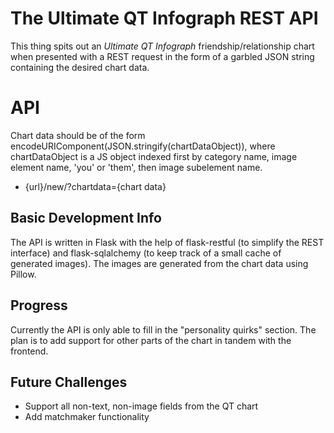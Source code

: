 # The Ultimate QT Infograph REST API
This thing spits out an *Ultimate QT Infograph* friendship/relationship chart when presented with a REST request in the form of a garbled JSON string containing the desired chart data.  

# API
Chart data should be of the form encodeURIComponent(JSON.stringify(chartDataObject)), where chartDataObject is a JS object indexed first by category name, image element name, 'you' or 'them', then image subelement name.
- {url}/new/?chartdata={chart data}

## Basic Development Info
The API is written in Flask with the help of flask-restful (to simplify the REST interface) and flask-sqlalchemy (to keep track of a small cache of generated images). The images are generated from the chart data using Pillow.

## Progress
Currently the API is only able to fill in the "personality quirks" section. The plan is to add support for other parts of the chart in tandem with the frontend.

## Future Challenges
- Support all non-text, non-image fields from the QT chart
- Add matchmaker functionality
